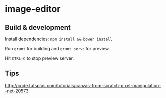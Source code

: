 # image-editor

## Build & development

Install dependencies: `npm install && bower install` 

Run `grunt` for building and `grunt serve` for preview.

Hit `CTRL-C` to stop preview server.

## Tips

http://code.tutsplus.com/tutorials/canvas-from-scratch-pixel-manipulation--net-20573

